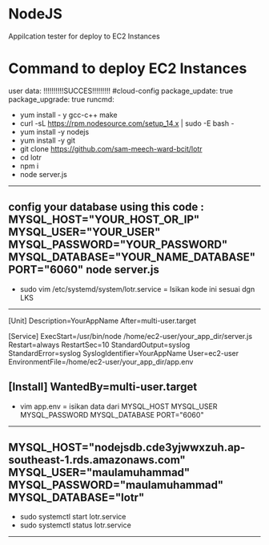 # NodeJS
Appilcation tester for deploy to EC2 Instances

# Command to deploy EC2 Instances
user data: !!!!!!!!!!SUCCES!!!!!!!!!
#cloud-config
package_update: true
package_upgrade: true
runcmd:
- yum install - y gcc-c++ make
- curl -sL https://rpm.nodesource.com/setup_14.x | sudo -E bash -
- yum install -y nodejs
- yum install -y git
- git clone https://github.com/sam-meech-ward-bcit/lotr
- cd lotr
- npm i
- node server.js
-----------------------------------------
config your database using this code :
MYSQL_HOST="YOUR_HOST_OR_IP" MYSQL_USER="YOUR_USER" MYSQL_PASSWORD="YOUR_PASSWORD" MYSQL_DATABASE="YOUR_NAME_DATABASE" PORT="6060" node server.js
-----------------------------------------
- sudo vim /etc/systemd/system/lotr.service = Isikan kode ini sesuai dgn LKS
-----------------------------------------
[Unit]
Description=YourAppName
After=multi-user.target

[Service]
ExecStart=/usr/bin/node /home/ec2-user/your_app_dir/server.js
Restart=always
RestartSec=10
StandardOutput=syslog
StandardError=syslog
SyslogIdentifier=YourAppName
User=ec2-user
EnvironmentFile=/home/ec2-user/your_app_dir/app.env

[Install]
WantedBy=multi-user.target
-------------------------------------
- vim app.env = isikan data dari MYSQL_HOST MYSQL_USER MYSQL_PASSWORD MYSQL_DATABASE PORT="6060"
-------------------------------------
MYSQL_HOST="nodejsdb.cde3yjwwxzuh.ap-southeast-1.rds.amazonaws.com" 
MYSQL_USER="maulamuhammad" 
MYSQL_PASSWORD="maulamuhammad" 
MYSQL_DATABASE="lotr" 
------------------------------------
- sudo systemctl start lotr.service
- sudo systemctl status lotr.service
------------------------------------

